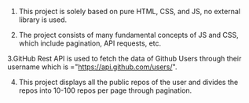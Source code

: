 1. This project is solely based on pure HTML, CSS, and JS, no external library is used.

2. The project consists of many fundamental concepts of JS and CSS, which include pagination, API requests, etc.

3.GitHub Rest API is used to fetch the data of Github Users through their username which is ="https://api.github.com/users/".

4. This project displays all the public repos of the user and divides the repos into 10-100 repos per page through pagination. 
    
